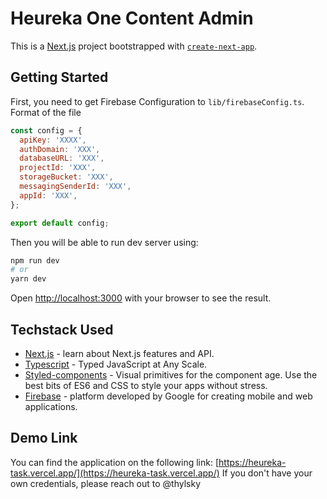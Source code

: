 # Heureka One Content Admin

This is a [Next.js](https://nextjs.org/) project bootstrapped with [`create-next-app`](https://github.com/vercel/next.js/tree/canary/packages/create-next-app).

## Getting Started

First, you need to get Firebase Configuration to `lib/firebaseConfig.ts`. Format of the file

```js
const config = {
  apiKey: 'XXXX',
  authDomain: 'XXX',
  databaseURL: 'XXX',
  projectId: 'XXX',
  storageBucket: 'XXX',
  messagingSenderId: 'XXX',
  appId: 'XXX',
};

export default config;
```

Then you will be able to run dev server using:

```bash
npm run dev
# or
yarn dev
```

Open [http://localhost:3000](http://localhost:3000) with your browser to see the result.

## Techstack Used

- [Next.js](https://nextjs.org/) - learn about Next.js features and API.
- [Typescript](https://www.typescriptlang.org/) - Typed JavaScript at Any Scale.
- [Styled-components](https://styled-components.com/) - Visual primitives for the component age. Use the best bits of ES6 and CSS to style your apps without stress.
- [Firebase](https://firebase.google.com/) - platform developed by Google for creating mobile and web applications.

## Demo Link

You can find the application on the following link: [https://heureka-task.vercel.app/](https://heureka-task.vercel.app/)
If you don't have your own credentials, please reach out to @thylsky
